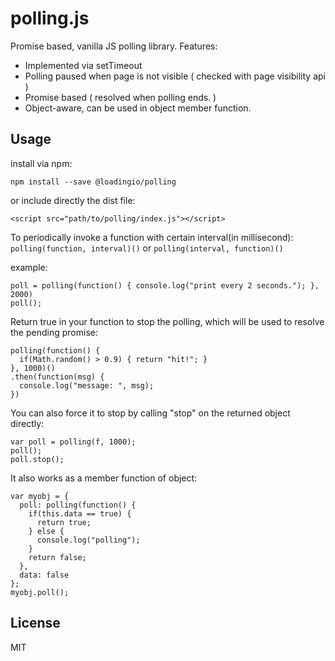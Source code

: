 # polling.js

Promise based, vanilla JS polling library. Features:

 - Implemented via setTimeout
 - Polling paused when page is not visible ( checked with page visibility api )
 - Promise based ( resolved when polling ends. )
 - Object-aware, can be used in object member function.


## Usage


install via npm:

    npm install --save @loadingio/polling

or include directly the dist file:

    <script src="path/to/polling/index.js"></script>

To periodically invoke a function with certain interval(in millisecond): `polling(function, interval)()` or `polling(interval, function)()`

example:

    poll = polling(function() { console.log("print every 2 seconds."); }, 2000)
    poll();

Return true in your function to stop the polling, which will be used to resolve the pending promise:

    polling(function() {
      if(Math.random() > 0.9) { return "hit!"; }
    }, 1000)()
    .then(function(msg) {
      console.log("message: ", msg);
    })


You can also force it to stop by calling "stop" on the returned object directly:

    var poll = polling(f, 1000);
    poll();
    poll.stop();


It also works as a member function of object:

    var myobj = {
      poll: polling(function() {
        if(this.data == true) {
          return true;
        } else {
          console.log("polling");
        }
        return false;
      },
      data: false
    };
    myobj.poll();


## License

MIT

